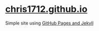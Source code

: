 # [chris1712.github.io](https://chris1712.github.io)

Simple site using [GitHub Pages and Jekyll](https://help.github.com/en/articles/about-github-pages-and-jekyll)